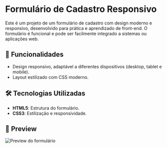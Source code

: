 # Formulário de Cadastro Responsivo

Este é um projeto de um formulário de cadastro com design moderno e responsivo, desenvolvido para prática e aprendizado de front-end. O formulário é funcional e pode ser facilmente integrado a sistemas ou aplicações web.

## 🚀 Funcionalidades

- Design responsivo, adaptável a diferentes dispositivos (desktop, tablet e mobile).    
- Layout estilizado com CSS moderno.  

## 🛠️ Tecnologias Utilizadas

- **HTML5**: Estrutura do formulário.  
- **CSS3**: Estilização e responsividade.

## 📸 Preview

![Preview do formulário](link-da-imagem)

